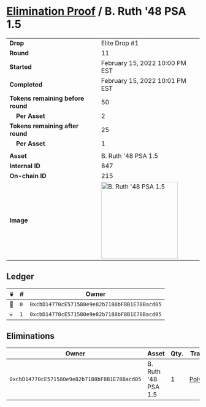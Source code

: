 # [Elimination Proof](./readme.md) / B. Ruth &#039;48 PSA 1.5

|||
|---|---|
| **Drop** | Elite Drop #1 |
| **Round** | 11 |
| **Started** | February 15, 2022 10:00 PM EST |
| **Completed** | February 15, 2022 10:01 PM EST |
| **Tokens remaining before round** | 50 |
| **&nbsp;&nbsp;&nbsp;&nbsp;Per Asset** | 2 |
| **Tokens remaining after round** | 25 |
| **&nbsp;&nbsp;&nbsp;&nbsp;Per Asset** | 1 |
| | |
| **Asset** | B. Ruth &#039;48 PSA 1.5 |
| **Internal ID** | 847 |
| **On-chain ID** | 215 |
| **Image** | <img src="https://tcdn.blokpax.com/95836cf2-27ac-47f9-850b-3be2869112d1/e996a3be5740ad9058b2c8e3c690a0064f95cbc878ba5ebdbe089fec946b61ba.png" height="200" alt="B. Ruth &#039;48 PSA 1.5" /> |

## Ledger

| 💀 | # | Owner |
| --- | --- | --- |
| 👑 | `0` | `0xcbD14770cE571580e9e82b7188bF8B1E78Bacd05` |
| 💀 | `1` | `0xcbD14770cE571580e9e82b7188bF8B1E78Bacd05` |


## Eliminations

| Owner | Asset | Qty. | Transaction |
| --- | --- | --- | --- |
| `0xcbD14770cE571580e9e82b7188bF8B1E78Bacd05` | B. Ruth '48 PSA 1.5 | 1 | [Polygonscan](https://polygonscan.com/tx/0x0acf367d57034ff1b43875e0f2d3b349f99ebc22f0141075f3f8b7e63afaa94f) |
